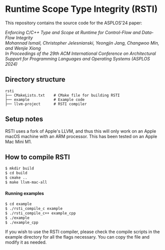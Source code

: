 # Runtime Scope Type Integrity (RSTI)

This repository contains the source code for the ASPLOS'24 paper:

*Enforcing C/C++ Type and Scope at Runtime for Control-Flow and Data-Flow Integrity*\
*Mohannad Ismail, Christopher Jelesnianski, Yeongjin Jang, Changwoo Min, and Wenjie Xiong*\
*In Proceedings of the 29th ACM International Conference on Architectural Support for Programming Languages and Operating Systems (ASPLOS 2024)*

## Directory structure
```{.sh}
rsti
├── CMakeLists.txt    # CMake file for building RSTI
├── example           # Example code
├── llvm-project      # RSTI compiler
```


## Setup notes
RSTI uses a fork of Apple's LLVM, and thus this will only work on an Apple macOS machine with an ARM processor. This has been tested on an Apple Mac Mini M1.

## How to compile RSTI
```bash
$ mkdir build
$ cd build
$ cmake ..
$ make llvm-mac-all
```

#### Running examples
```bash
$ cd example
$ ./rsti_compile_c example
$ ./rsti_compile_c++ example_cpp
$ ./example
$ ./example_cpp
```
If you wish to use the RSTI compiler, please check the compile scripts in the example directory for all the flags necessary. You can copy the file and modify it as needed.
